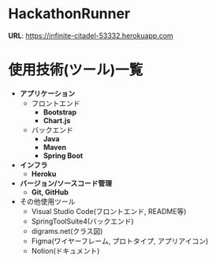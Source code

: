 # HackathonRunner
**URL**: https://infinite-citadel-53332.herokuapp.com

# 使用技術(ツール)一覧

- **アプリケーション**
    - フロントエンド
        - **Bootstrap**
        - **Chart.js**
    - バックエンド
        - **Java**
        - **Maven**
        - **Spring Boot**
- **インフラ**
    - **Heroku**
- **バージョン/ソースコード管理**
    - **Git, GitHub**
- その他使用ツール
    - Visual Studio Code(フロントエンド, README等)
    - SpringToolSuite4(バックエンド)
    - digrams.net(クラス図)
    - Figma(ワイヤーフレーム, プロトタイプ, アプリアイコン)
    - Notion(ドキュメント)

